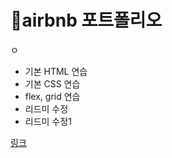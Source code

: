 # 🌭airbnb 포트폴리오
ㅇ
+ 기본 HTML 연습
+ 기본 CSS 연습
+ flex, grid 연습
+ 리드미 수정
+ 리드미 수정1

[링크](https://jaehyeon9453.github.io/git_test1/)




